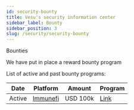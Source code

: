 ```yaml
---
id: security-bounty
title: Vesu's security information center
sidebar_label: Bounty
sidebar_position: 3
slug: /security/security-bounty
---
```


Bounties

We have put in place a reward bounty program

List of active and past bounty programs:

| **Date** | **Platform**                     | **Amount** | **Program**                                   |
| -------- | -------------------------------- | ---------- | --------------------------------------------- |
| Active   | [Immunefi](https://immunefi.com) | USD 100k   | [Link](https://immunefi.com/bug-bounty/vesu/) |
